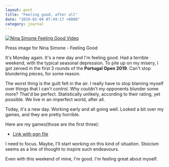 ```yaml
---
layout: post
title: "Feeling good, after all"
date: "2019-02-04 07:49:17 +0000"
category: journal
---
```



[![Nina Simone Feeling Good Video][Video-image]][Video-link]

Press image for Nina Simone - Feeling Good


It's Monday again. It's a new day and I'm feeling good. Had a terrible weekend,
with the typical seasonal depression. To pile up on my misery, I got zeroed in
the first 3 rounds of the **Portugal Open 2019**. Can't stop blundering pieces,
for some reason.

The worst thing is the guilt felt in the air. I really have to stop blaming
myself over things that I can't control. Why couldn't my opponents blunder some
more? That'd be perfect. Statistically unlikely, according to their rating, yet
possible. We live in an imperfect world, after all.

Today, it's a new day. Working early and all going well. Looked a bit over my
games, and they are pretty horrible. 

Here are my games(those are the first three):
- [Link with pgn file](/res/openPort.pgn)

I need to focus. Maybe, I'll start working on this kind of situation. Stoicism
seems as a line of thought to inspire such endeavours.

Even with this weekend of mine, I'm good. I'm feeling great about myself.


[Video-image]: https://img.youtube.com/vi/71Gt46aX9Z4/0.jpg
[Video-link]: https://youtu.be/71Gt46aX9Z4
